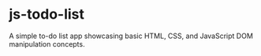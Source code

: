 # js-todo-list

A simple to-do list app showcasing basic HTML, CSS, and JavaScript DOM manipulation concepts.
